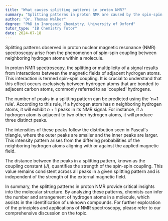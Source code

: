 ```yaml
---
title: "What causes splitting patterns in proton NMR?"
summary: "Splitting patterns in proton NMR are caused by the spin-spin coupling between adjacent hydrogen atoms in a molecule."
author: "Dr. Thomas Walker"
degree: "PhD in Inorganic Chemistry, University of Oxford"
tutor_type: "IB Chemistry Tutor"
date: 2024-07-18
---
```


Splitting patterns observed in proton nuclear magnetic resonance (NMR) spectroscopy arise from the phenomenon of spin-spin coupling between neighboring hydrogen atoms within a molecule.

In proton NMR spectroscopy, the splitting or multiplicity of a signal results from interactions between the magnetic fields of adjacent hydrogen atoms. This interaction is termed spin-spin coupling. It is crucial to understand that this effect occurs exclusively between hydrogen atoms that are bonded to adjacent carbon atoms, commonly referred to as 'coupled' hydrogens.

The number of peaks in a splitting pattern can be predicted using the 'n+1 rule'. According to this rule, if a hydrogen atom has $n$ neighboring hydrogen atoms, it will exhibit $n+1$ peaks in its NMR signal. For instance, if a hydrogen atom is adjacent to two other hydrogen atoms, it will produce three distinct peaks.

The intensities of these peaks follow the distribution seen in Pascal's triangle, where the outer peaks are smaller and the inner peaks are larger. This intensity pattern arises from the differing probabilities of the neighboring hydrogen atoms aligning with or against the applied magnetic field.

The distance between the peaks in a splitting pattern, known as the coupling constant ($J$), quantifies the strength of the spin-spin coupling. This value remains consistent across all peaks in a given splitting pattern and is independent of the strength of the external magnetic field.

In summary, the splitting patterns in proton NMR provide critical insights into the molecular structure. By analyzing these patterns, chemists can infer the number and arrangement of hydrogen atoms in a molecule, which assists in the identification of unknown compounds. For further exploration of the principles and applications of NMR spectroscopy, please refer to our comprehensive discussion on the topic.
    